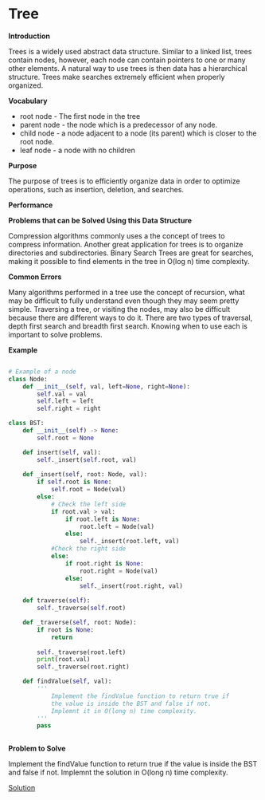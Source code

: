 # Tree

**Introduction**

Trees is a widely used abstract data structure. Similar to a linked list, trees contain nodes, however, each node can contain pointers to one or many other elements. A natural way to use trees is then data has a hierarchical structure. Trees make searches extremely efficient when properly organized.


**Vocabulary**

* root node - The first node in the tree
* parent node - the node which is a predecessor of any node. 
* child node -  a node adjacent to a node (its parent) which is closer to the root node.
* leaf node - a node with no children

**Purpose**

The purpose of trees is to efficiently organize data in order to optimize operations, such as insertion, deletion, and searches. 

**Performance**
 
 
**Problems that can be Solved Using this Data Structure**

 Compression algorithms commonly uses a the concept of trees to compress information. Another great application for trees is to organize directories and subdirectories. Binary Search Trees are great for searches, making it possible to find elements in the tree in O(log n) time complexity.

**Common Errors**

 Many algorithms performed in a tree use the concept of recursion, what may be difficult to fully understand even though they may seem pretty simple. Traversing a tree, or visiting the nodes, may also be difficult because there are different ways to do it. There are two types of traversal, depth first search and breadth first search. Knowing when to use each is important to solve problems.


**Example**

```python

# Example of a node
class Node:
    def __init__(self, val, left=None, right=None):
        self.val = val
        self.left = left
        self.right = right

class BST:
    def __init__(self) -> None:
        self.root = None

    def insert(self, val):
        self._insert(self.root, val)
    
    def _insert(self, root: Node, val):
        if self.root is None:
            self.root = Node(val)
        else:
            # Check the left side
            if root.val > val:
                if root.left is None:
                    root.left = Node(val)
                else:
                    self._insert(root.left, val)
            #Check the right side
            else:
                if root.right is None:
                    root.right = Node(val)
                else:
                    self._insert(root.right, val)
    
    def traverse(self):
        self._traverse(self.root)

    def _traverse(self, root: Node):
        if root is None:
            return
        
        self._traverse(root.left)
        print(root.val)
        self._traverse(root.right)

    def findValue(self, val):
        '''
            Implement the findValue function to return true if
            the value is inside the BST and false if not.
            Implemnt it in O(long n) time complexity.
        '''
        pass
        
```

**Problem to Solve**

Implement the findValue function to return true if the value is inside the BST and false if not. Implemnt the solution in O(long n) time complexity.

[Solution](binary_search_tree.py)